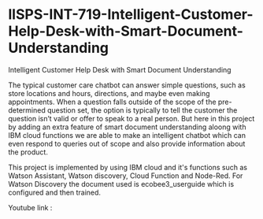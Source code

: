 # llSPS-INT-719-Intelligent-Customer-Help-Desk-with-Smart-Document-Understanding
Intelligent Customer Help Desk with Smart Document Understanding

The typical customer care chatbot can answer simple questions, such as store locations and hours, directions, and maybe even making appointments. When a question falls outside of the scope of the pre-determined question set, the option is typically to tell the customer the question isn’t valid or offer to speak to a real person.
But here in this project by adding an extra feature of smart document understanding aloong with IBM cloud functions we are able to make an intelligent chatbot which can even respond to queries out of scope and also provide information about the product.

This project is implemented by using IBM cloud and it's functions such as Watson Assistant, Watson discovery, Cloud Function and Node-Red. For Watson Discovery the document used is ecobee3_userguide which is configured and then trained. 

Youtube link : 
